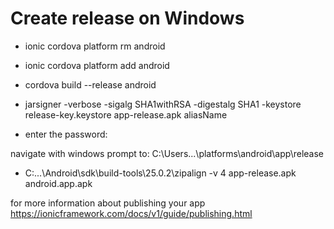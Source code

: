 # Create release on Windows
- ionic cordova platform rm android
- ionic cordova platform add android
- cordova build --release android

- jarsigner -verbose -sigalg SHA1withRSA -digestalg SHA1 -keystore release-key.keystore app-release.apk aliasName
- enter the password: 

navigate with windows prompt to: C:\Users\...\platforms\android\app\release
- C:\...\Android\sdk\build-tools\25.0.2\zipalign -v 4 app-release.apk android.app.apk

for more information about publishing your app https://ionicframework.com/docs/v1/guide/publishing.html

